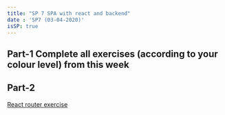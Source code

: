 ```yaml
---
title: "SP 7 SPA with react and backend"
date : 'SP7 (03-04-2020)'
isSP: true
---
```


## Part-1 Complete all exercises (according to your colour level) from this week

## Part-2 
[React router exercise](https://docs.google.com/document/d/1OsPFLHgx60ue7KpLN-SxWPLZhBQevX7xTXBrKzkM-gg/edit?usp=sharing)

